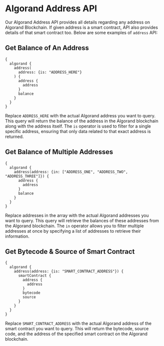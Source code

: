 # Algorand Address API

Our Algorand Address API provides all details regarding any address on Algorand Blockchain. If given address is a smart contract, API also provides details of that smart contract too. Below are some examples of `address` API:

## Get Balance of An Address

```
{
  algorand {
    address(
      address: {is: "ADDRESS_HERE"}
    ) {
      address {
        address
      }
      balance
    }
  }
}
```

Replace `ADDRESS_HERE` with the actual Algorand address you want to query. This query will return the balance of the address in the Algorand blockchain along with the address itself. The `is` operator is used to filter for a single specific address, ensuring that only data related to that exact address is returned.

## Get Balance of Multiple Addresses

```
{
  algorand {
    address(address: {in: ["ADDRESS_ONE", "ADDRESS_TWO", "ADDRESS_THREE"]}) {
      address {
        address
      }
      balance
    }
  }
}
```

Replace addresses in the array with the actual Algorand addresses you want to query. This query will retrieve the balances of these addresses from the Algorand blockchain. The `in` operator allows you to filter multiple addresses at once by specifying a list of addresses to retrieve their information.

## Get Bytecode & Source of Smart Contract

```
{
  algorand {
    address(address: {is: "SMART_CONTRACT_ADDRESS"}) {
      smartContract {
        address {
          address
        }
        bytecode
        source
      }
    }
  }
}
```


Replace `SMART_CONTRACT_ADDRESS` with the actual Algorand address of the smart contract you want to query. This will return the bytecode, source code, and the address of the specified smart contract on the Algorand blockchain.